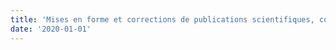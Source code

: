 ```yaml
---
title: 'Mises en forme et corrections de publications scientifiques, commerciales et techniques'
date: '2020-01-01'
---
```

